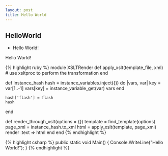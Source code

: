 ```yaml
---
layout: post
title: Hello World
---
```


## HelloWorld

* Hello World!

Hello World!

{% highlight ruby %}
module XSLTRender
  def apply_xslt(template_file, xml)
    # use xsltproc to perform the transformation
  end

  def instance_hash
    hash = instance_variables.inject({}) do |vars, var|
      key = var[1..-1]
      vars[key] = instance_variable_get(var)
      vars
    end

    hash['flash'] = flash
    hash
  end

  def render_through_xslt(options = {})
    template = find_template(options)
    page_xml = instance_hash.to_xml
    html = apply_xslt(template, page_xml)
    render :text => html
  end
end
{% endhighlight %}

{% highlight csharp %}
	public static void Main()
	{
		Console.WriteLine("Hello World!");
	}
{% endhighlight %}
